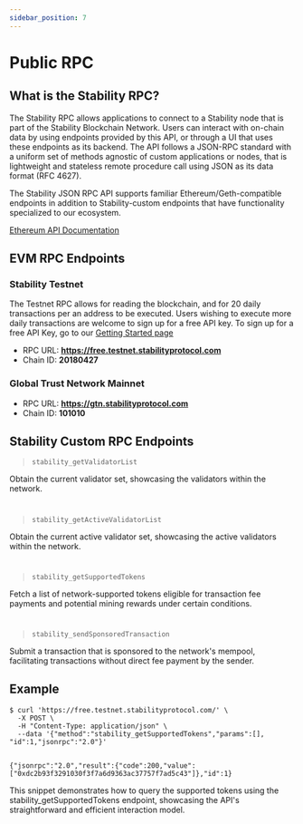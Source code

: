 ```yaml
---
sidebar_position: 7
---
```


# Public RPC

## What is the Stability RPC?

The Stability RPC allows applications to connect to a Stability node that is part of the Stability Blockchain Network. Users can interact with on-chain data by using endpoints provided by this API, or through a UI that uses these endpoints as its backend. The API follows a JSON-RPC standard with a uniform set of methods agnostic of custom applications or nodes, that is lightweight and stateless remote procedure call using JSON as its data format (RFC 4627).

The Stability JSON RPC API supports familiar Ethereum/Geth-compatible endpoints in addition to Stability-custom endpoints that have functionality specialized to our ecosystem.

[Ethereum API Documentation](https://ethereum.github.io/execution-apis/api-documentation/)

## EVM RPC Endpoints

### Stability Testnet

The Testnet RPC allows for reading the blockchain, and for 20 daily transactions per an address to be executed. 
Users wishing to execute more daily transactions are welcome to sign up for a free API key. To sign up for a free API Key, go to our [Getting Started page](./getting_started)

- RPC URL: **https://free.testnet.stabilityprotocol.com**
- Chain ID: **20180427**


### Global Trust Network Mainnet

- RPC URL: **https://gtn.stabilityprotocol.com**
- Chain ID: **101010**

## Stability Custom RPC Endpoints

> `stability_getValidatorList`

Obtain the current validator set, showcasing the validators within the network.

#

> `stability_getActiveValidatorList`

Obtain the current active validator set, showcasing the active validators within the network.

#

> `stability_getSupportedTokens`

Fetch a list of network-supported tokens eligible for transaction fee payments and potential mining rewards under certain conditions.

#

> `stability_sendSponsoredTransaction`

Submit a transaction that is sponsored to the network's mempool, facilitating transactions without direct fee payment by the sender.

## Example

```shell
$ curl 'https://free.testnet.stabilityprotocol.com/' \
  -X POST \
  -H "Content-Type: application/json" \
  --data '{"method":"stability_getSupportedTokens","params":[], "id":1,"jsonrpc":"2.0"}'


{"jsonrpc":"2.0","result":{"code":200,"value":["0xdc2b93f3291030f3f7a6d9363ac37757f7ad5c43"]},"id":1}
```

This snippet demonstrates how to query the supported tokens using the stability_getSupportedTokens endpoint, showcasing the API's straightforward and efficient interaction model.
